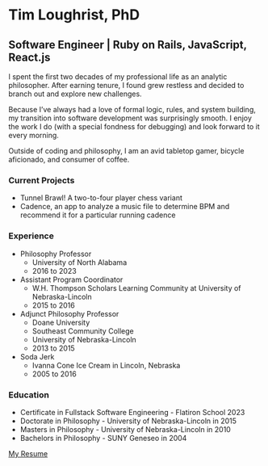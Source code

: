 # Tim Loughrist, PhD
## Software Engineer | Ruby on Rails, JavaScript, React.js

I spent the first two decades of my professional life as an analytic philosopher. After earning tenure, I found grew restless and decided to branch out and explore new challenges.

Because I’ve always had a love of formal logic, rules, and system building, my transition into software development was surprisingly smooth. I enjoy the work I do (with a special fondness for debugging) and look forward to it every morning.

Outside of coding and philosophy, I am an avid tabletop gamer, bicycle aficionado, and consumer of coffee.

### Current Projects ###
* Tunnel Brawl! A two-to-four player chess variant
* Cadence, an app to analyze a music file to determine BPM and recommend it for a particular running cadence

### Experience ###
* Philosophy Professor
  * University of North Alabama
  * 2016 to 2023
* Assistant Program Coordinator
  * W.H. Thompson Scholars Learning Community at University of Nebraska-Lincoln
  * 2015 to 2016
* Adjunct Philosophy Professor
  * Doane University
  * Southeast Community College
  * University of Nebraska-Lincoln
  * 2013 to 2015
* Soda Jerk
  * Ivanna Cone Ice Cream in Lincoln, Nebraska
  * 2005 to 2016

### Education ###
* Certificate in Fullstack Software Engineering - Flatiron School 2023
* Doctorate in Philosophy - University of Nebraska-Lincoln in 2015
* Masters in Philosophy - University of Nebraska-Lincoln in 2010
* Bachelors in Philosophy - SUNY Geneseo in 2004

[My Resume](https://github.com/tloughrist/tloughrist/blob/main/SE%20Updated%20Resume-8.pdf)
